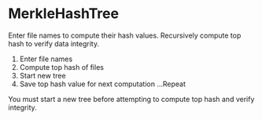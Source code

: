 # MerkleHashTree

Enter file names to compute their hash values. Recursively compute top hash to verify data integrity.

1) Enter file names
2) Compute top hash of files
3) Start new tree
4) Save top hash value for next computation
...Repeat

You must start a new tree before attempting to compute top hash and verify integrity.
